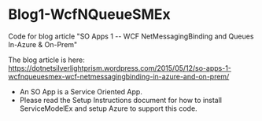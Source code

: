 # Blog1-WcfNQueueSMEx
Code for blog article "SO Apps 1 -- WCF NetMessagingBinding and Queues In-Azure &amp; On-Prem"

The blog article is here:  
  https://dotnetsilverlightprism.wordpress.com/2015/05/12/so-apps-1-wcfnqueuesmex-wcf-netmessagingbinding-in-azure-and-on-prem/
*  An SO App is a Service Oriented App.  
*  Please read the Setup Instructions document for how to install ServiceModelEx and setup Azure to support this code.
